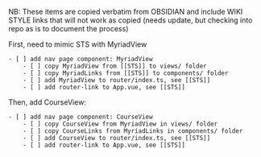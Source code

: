 NB: These items are copied verbatim from OBSIDIAN and include WIKI STYLE links that will not work as copied (needs update, but checking into repo as is to document the process)

First, need to mimic STS with MyriadView

	- [ ] add nav page component: MyriadView
		- [ ] copy MyriadView from [[STS]] to views/ folder
		- [ ] copy MyriadLinks from [[STS]] to components/ folder
		- [ ] add MyriadView to router/index.ts, see [[STS]]
		- [ ] add router-link to App.vue, see [[STS]]

Then, add CourseView:

	- [ ] add nav page component: CourseView
		- [ ] copy CourseView from MyriadView in views/ folder
		- [ ] copy CourseLinks from MyriadLinks in components/ folder
		- [ ] add CourseView to router/index.ts, see [[STS]]
		- [ ] add router-link to App.vue, see [[STS]]